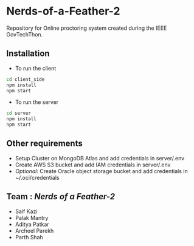 # Nerds-of-a-Feather-2

Repository for Online proctoring system created during the IEEE GovTechThon.

## Installation

* To run the client

```bash
cd client_side
npm install
npm start
```

* To run the server
```bash
cd server
npm install
npm start
```

## Other requirements

* Setup Cluster on MongoDB Atlas and add credentials in server/.env
* Create AWS S3 bucket and add IAM credentials in server/.env
* _Optional_: Create Oracle object storage bucket and add credentials in ~/.oci/credentials 

## Team : _Nerds of a Feather-2_

* Saif Kazi
* Palak Mantry
* Aditya Patkar
* Archeel Parekh
* Parth Shah
